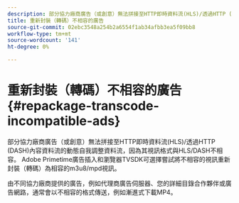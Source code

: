 ```yaml
---
description: 部分協力廠商廣告（或創意）無法拼接至HTTP即時資料流(HLS)/透過HTTP (DASH)內容資料流的動態自我調整資料流，因為其視訊格式與HLS/DASH不相容。 Adobe Primetime廣告插入和瀏覽器TVSDK可選擇嘗試將不相容的視訊重新封裝（轉碼）為相容的m3u8/mpd視訊。
title: 重新封裝（轉碼）不相容的廣告
source-git-commit: 02ebc3548a254b2a6554f1ab34afbb3ea5f09bb8
workflow-type: tm+mt
source-wordcount: '141'
ht-degree: 0%

---
```


# 重新封裝（轉碼）不相容的廣告{#repackage-transcode-incompatible-ads}

部分協力廠商廣告（或創意）無法拼接至HTTP即時資料流(HLS)/透過HTTP (DASH)內容資料流的動態自我調整資料流，因為其視訊格式與HLS/DASH不相容。 Adobe Primetime廣告插入和瀏覽器TVSDK可選擇嘗試將不相容的視訊重新封裝（轉碼）為相容的m3u8/mpd視訊。

由不同協力廠商提供的廣告，例如代理商廣告伺服器、您的詳細目錄合作夥伴或廣告網路，通常會以不相容的格式傳送，例如漸進式下載MP4。
